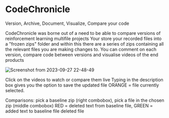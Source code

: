 # CodeChronicle
Version, Archive, Document, Visualize, Compare your code

CodeChronicle was borne out of a need to be able to compare versions of reinforcement learning multifile projects
Your store your recorded files into a "frozen zips" folder and within this there are a series of zips containing all the relevant files you are making changes to.
You can comment on each version, compare code between versions and visualise videos of the end products


![Screenshot from 2023-09-27 22-48-49](https://github.com/sujitvasanth/CodeChronicle/assets/18464444/7fad4727-8b46-463d-808f-0c7aa9c7803b)

Click on the videos to watch or compare them live 
Typing in the description box gives you the option to save the updated file
ORANGE = file currently selected.

Comparisons: pick a baseline zip (right combobox), pick a file in the chosen zip (middle combobox)
RED = deleted text from baseline file, GREEN = added text to baseline file deleted file
